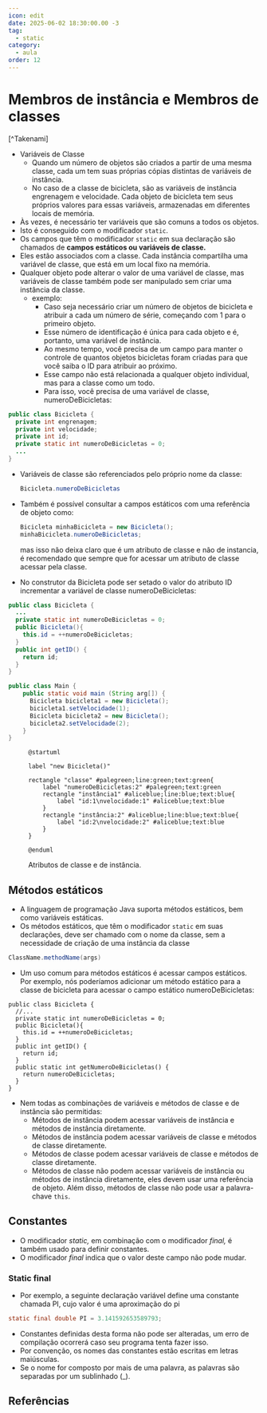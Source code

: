 ```yaml
---
icon: edit
date: 2025-06-02 18:30:00.00 -3
tag:
  - static
category:
  - aula
order: 12
---
```



# Membros de instância e Membros de classes

[^Takenami]

- Variáveis de Classe
  - Quando um número de objetos são criados a partir de uma mesma classe, cada um tem suas próprias cópias distintas de variáveis de instância. 
  - No caso de a classe de bicicleta, são as variáveis de instância engrenagem e velocidade. Cada objeto de bicicleta tem seus próprios valores para essas variáveis, armazenadas em diferentes locais de memória.
- Às vezes, é necessário ter variáveis que são comuns a todos os objetos. 
- Isto é conseguido com o modificador `static`. 
- Os campos que têm o modificador `static` em sua declaração são chamados de **campos estáticos ou variáveis de classe.** 
- Eles estão associados com a classe. Cada instância compartilha uma variável de classe, que está em um local fixo na memória. 
- Qualquer objeto pode alterar o valor de uma variável de classe, mas variáveis de classe também pode ser manipulado sem criar uma instância da classe.
  - exemplo:
    - Caso seja necessário criar um número de objetos de bicicleta e atribuir a cada um número de série, começando com 1 para o primeiro objeto. 
    - Esse número de identificação é única para cada objeto e é, portanto, uma variável de instância. 
    - Ao mesmo tempo, você precisa de um campo para manter o controle de quantos objetos bicicletas foram criadas para que você saiba o ID para atribuir ao próximo. 
    - Esse campo não está relacionada a qualquer objeto individual, mas para a classe como um todo. 
    - Para isso, você precisa de uma variável de classe, numeroDeBicicletas:

```java
public class Bicicleta {
  private int engrenagem;
  private int velocidade;
  private int id;
  private static int numeroDeBicicletas = 0;
  ...
}
```
- Variáveis de classe são referenciados pelo próprio nome da classe:
  ```java
  Bicicleta.numeroDeBicicletas
  ```
- Também é possível consultar a campos estáticos com uma referência de objeto como:
  ```java
  Bicicleta minhaBicicleta = new Bicicleta();
  minhaBicicleta.numeroDeBicicletas;
  ```
  mas isso não deixa claro que é um atributo de classe e não de instancia, é recomendado que sempre que for acessar um atributo de classe acessar pela classe.

- No construtor da Bicicleta pode ser setado o valor do atributo ID incrementar a variável de classe numeroDeBicicletas:
```java
public class Bicicleta {
  ... 
  private static int numeroDeBicicletas = 0;
  public Bicicleta(){
    this.id = ++numeroDeBicicletas;
  }
  public int getID() {
    return id;
  }
}
```

```java
public class Main {
    public static void main (String arg[]) {
      Bicicleta bicicleta1 = new Bicicleta();
      bicicleta1.setVelocidade(1);
      Bicicleta bicicleta2 = new Bicicleta();
      bicicleta2.setVelocidade(2);
    }
}
```

<figure>

```plantuml
@startuml 

label "new Bicicleta()"

rectangle "classe" #palegreen;line:green;text:green{
    label "numeroDeBicicletas:2" #palegreen;text:green
    rectangle "instância1" #aliceblue;line:blue;text:blue{
        label "id:1\nvelocidade:1" #aliceblue;text:blue   
    }
    rectangle "instância:2" #aliceblue;line:blue;text:blue{
        label "id:2\nvelocidade:2" #aliceblue;text:blue   
    }
} 

@enduml
```

<figcaption>Atributos de classe e de instância.</figcaption>
</figure>

## Métodos estáticos
- A linguagem de programação Java suporta métodos estáticos, bem como variáveis estáticas. 
- Os métodos estáticos, que têm o modificador `static` em suas declarações, deve ser chamado com o nome da classe, sem a necessidade de criação de uma instância da classe

```java
ClassName.methodName(args)
```

- Um uso comum para métodos estáticos é acessar campos estáticos. Por exemplo, nós poderíamos adicionar um método estático para a classe de bicicleta para acessar o campo estático numeroDeBicicletas:

```java{10-12}
public class Bicicleta {
  //... 
  private static int numeroDeBicicletas = 0;
  public Bicicleta(){
    this.id = ++numeroDeBicicletas;
  }
  public int getID() {
    return id;
  }
  public static int getNumeroDeBicicletas() {
    return numeroDeBicicletas;
  }
}

```
- Nem todas as combinações de variáveis e métodos de classe e de instância são permitidas:
  - Métodos de instância podem acessar variáveis de instância e métodos de instância diretamente.
  - Métodos de instância podem acessar variáveis de classe e métodos de classe diretamente.
  - Métodos de classe podem acessar variáveis de classe e métodos de classe diretamente.
  - Métodos de classe não podem acessar variáveis de instância ou métodos de instância diretamente, eles devem usar uma referência de objeto. Além disso, métodos de classe não pode usar a palavra-chave `this`.

## Constantes

- O modificador *static,* em combinação com o modificador *final,* é também usado para definir constantes. 
- O modificador *final* indica que o valor deste campo não pode mudar.

### Static final

- Por exemplo, a seguinte declaração variável define uma constante chamada PI, cujo valor é uma aproximação do pi

```java
static final double PI = 3.141592653589793;
```

- Constantes definidas desta forma não pode ser alteradas, um erro de compilação ocorrerá caso seu programa tenta fazer isso. 
- Por convenção, os nomes das constantes estão escritas em letras maiúsculas. 
- Se o nome for composto por mais de uma palavra, as palavras são separadas por um sublinhado (_).


## Referências

<!-- @include: ../../includes/bib.md -->
